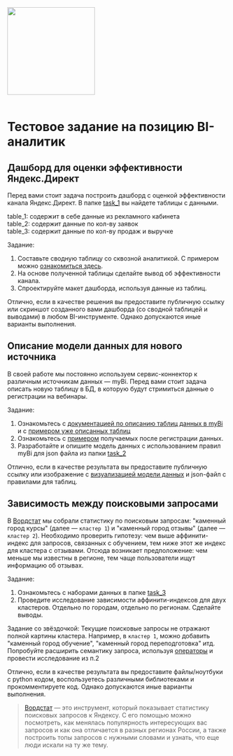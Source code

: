 <img src="https://storage.yandexcloud.net/eduregion-design/logo/eduregion-logo-white.png" width="200px">
<br>
<br>

# Тестовое задание на позицию BI-аналитик

## Дашборд для оценки эффективности Яндекс.Директ

Перед вами стоит задача построить дашборд с оценкой эффективности канала Яндекс.Директ. В папке [task_1](https://github.com/ushakov-dm/eduregion-analytics-trial-assignment/tree/main/task_1) вы найдете таблицы с данными. 

table_1: содержит в себе данные из рекламного кабинета<br>
table_2: содержит данные по кол-ву заявок<br>
table_3: содержит данные по кол-ву продаж и выручке

Задание:
1. Составьте сводную таблицу со сквозной аналитикой. С примером можно [ознакомиться здесь](https://github.com/ushakov-dm/eduregion-analytics-trial-assignment/tree/main/task_1/example_pivot.md).
2. На основе полученной таблицы сделайте вывод об эффективности канала.
3. Спроектируйте макет дашборда, используя данные из таблиц.

Отлично, если в качестве решения вы предоставите публичную ссылку или скриншот созданного вами дашборда (со сводной таблицей и выводами) в любом BI-инструменте. Однако допускаются иные варианты выполнения.


## Описание модели данных для нового источника

В своей работе мы постоянно используем сервис-коннектор к различным источникам данных — myBi. Перед вами стоит задача описать новую таблицу в БД, в которую будут стримиться данные о регистрации на вебинары.

Задание:
1. Ознакомьтесь с [документацией по описанию таблиц данных в myBi](https://docs.mybi.ru/rasshirennye-vozmozhnosti-opisanie-formata-zagruzki-dannyh/) и с [примером уже описанных таблиц](https://docs.mybi.ru/wp-content/uploads/jivosite.zip)
2. Ознакомьтесь с [примером](https://github.com/ushakov-dm/eduregion-analytics-trial-assignment/tree/main/task_2/example.json) получаемых после регистрации данных.
3. Разработайте и опишите модель данных с использованием правил myBi для json файла из папки [task_2](https://github.com/ushakov-dm/eduregion-analytics-trial-assignment/tree/main/task_2)

Отлично, если в качестве результата вы предоставите публичную ссылку или изображение с [визуализацией модели данных](https://github.com/ushakov-dm/eduregion-analytics-trial-assignment/tree/main/task_2/data_model_example.jpg) и json-файл с правилами для таблиц.

## Зависимость между поисковыми запросами

В [Вордстат][wordstat] мы собрали статистику по поисковым запросам: "каменный город курсы" (далее — `кластер 1`) и "каменный город отзывы" (далее — `кластер 2`). Необходимо проверить гипотезу: чем выше аффинити-индекс для запросов, связанных с обучением, тем ниже этот же индекс для кластера с отзывами. Отсюда возникает предположение: чем меньше мы известны в регионе, тем чаще пользователи ищут информацию об отзывах.

Задание:
1. Ознакомьтесь с наборами данных в папке [task_3](https://github.com/ushakov-dm/eduregion-analytics-trial-assignment/tree/main/task_3)
2. Проведите исследование зависимости аффинити-индексов для двух кластеров. Отдельно по городам, отдельно по регионам. Сделайте выводы.

Задание со звёздочкой:
Текущие поисковые запросы не отражают полной картины кластера. Например, в `кластер 1`, можно добавить "каменный город обучение", "каменный город переподготовка" итд. Попробуйте расширить семантику запроса, используя [операторы][operators] и провести исследование из п.2

Отлично, если в качестве результата вы предоставите файлы/ноутбуки с python кодом, воспользуетесь различными библиотеками и прокомментируете код. Однако допускаются иные варианты выполнения.

>[Вордстат][wordstat] — это инструмент, который показывает статистику поисковых запросов к Яндексу. С его помощью можно посмотреть, как менялась популярность интересующих вас запросов и как она отличается в разных регионах России, а также построить топы запросов с нужными словами и узнать, что еще люди искали на ту же тему.

[wordstat]: https://wordstat-2.yandex.ru/
[operators]: https://yandex.ru/support2/wordstat/ru/content/operators